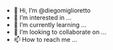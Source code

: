 - 👋 Hi, I’m @diegomiglioretto
- 👀 I’m interested in ...
- 🌱 I’m currently learning ...
- 💞️ I’m looking to collaborate on ...
- 📫 How to reach me ...

<!---
diegomiglioretto/diegomiglioretto is a ✨ special ✨ repository because its `README.md` (this file) appears on your GitHub profile.
You can click the Preview link to take a look at your changes.
--->
